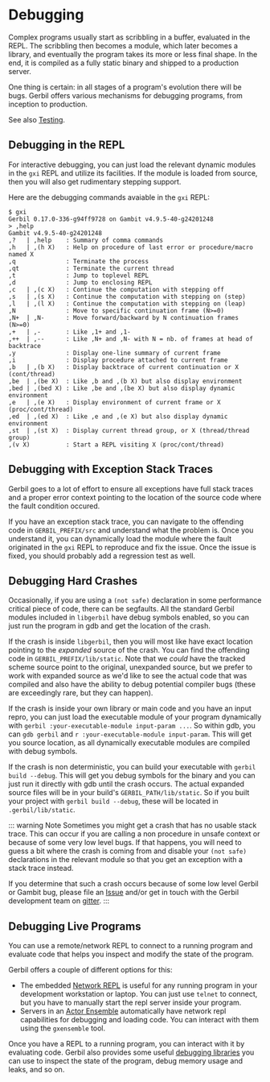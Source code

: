 # Debugging

Complex programs usually start as scribbling in a buffer, evaluated in
the REPL. The scribbling then becomes a module, which later becomes a
library, and eventually the program takes its more or less final
shape. In the end, it is compiled as a fully static binary and shipped
to a production server.

One thing is certain: in all stages of a program's evolution there
will be bugs.  Gerbil offers various mechanisms for debugging
programs, from inception to production.

See also [Testing](test.md).

## Debugging in the REPL

For interactive debugging, you can just load the relevant dynamic
modules in the `gxi` REPL and utilize its facilities. If the module is
loaded from source, then you will also get rudimentary stepping
support.

Here are the debugging commands avaiable in the `gxi` REPL:
```
$ gxi
Gerbil 0.17.0-336-g94ff9728 on Gambit v4.9.5-40-g24201248
> ,help
Gambit v4.9.5-40-g24201248
,?   | ,help    : Summary of comma commands
,h   | ,(h X)   : Help on procedure of last error or procedure/macro named X
,q              : Terminate the process
,qt             : Terminate the current thread
,t              : Jump to toplevel REPL
,d              : Jump to enclosing REPL
,c   | ,(c X)   : Continue the computation with stepping off
,s   | ,(s X)   : Continue the computation with stepping on (step)
,l   | ,(l X)   : Continue the computation with stepping on (leap)
,N              : Move to specific continuation frame (N>=0)
,N+  | ,N-      : Move forward/backward by N continuation frames (N>=0)
,+   | ,-       : Like ,1+ and ,1-
,++  | ,--      : Like ,N+ and ,N- with N = nb. of frames at head of backtrace
,y              : Display one-line summary of current frame
,i              : Display procedure attached to current frame
,b   | ,(b X)   : Display backtrace of current continuation or X (cont/thread)
,be  | ,(be X)  : Like ,b and ,(b X) but also display environment
,bed | ,(bed X) : Like ,be and ,(be X) but also display dynamic environment
,e   | ,(e X)   : Display environment of current frame or X (proc/cont/thread)
,ed  | ,(ed X)  : Like ,e and ,(e X) but also display dynamic environment
,st  | ,(st X)  : Display current thread group, or X (thread/thread group)
,(v X)          : Start a REPL visiting X (proc/cont/thread)
```

## Debugging with Exception Stack Traces

Gerbil goes to a lot of effort to ensure all exceptions have full
stack traces and a proper error context pointing to the location of
the source code where the fault condition occured.

If you have an exception stack trace, you can navigate to the
offending code in `GERBIL_PREFIX/src` and understand what the problem
is. Once you understand it, you can dynamically load the module where
the fault originated in the `gxi` REPL to reproduce and fix the
issue. Once the issue is fixed, you should probably add a regression
test as well.

## Debugging Hard Crashes

Occasionally, if you are using a `(not safe)` declaration in some
performance critical piece of code, there can be segfaults. All the
standard Gerbil modules included in `libgerbil` have debug symbols
enabled, so you can just run the program in gdb and get the location
of the crash.

If the crash is inside `libgerbil`, then you will most like have exact
location pointing to the _expanded_ source of the crash. You can find
the offending code in `GERBIL_PREFIX/lib/static`.  Note that we
_could_ have the tracked scheme source point to the original,
unexpanded source, but we prefer to work with expanded source as we'd
like to see the actual code that was compiled and also have the
ability to debug potential compiler bugs (these are exceedingly rare,
but they can happen).

If the crash is inside your own library or main code and you have an
input repro, you can just load the executable module of your program
dynamically with `gerbil :your-executable-module input-param
...`.
So within gdb, you can `gdb gerbil` and `r :your-executable-module input-param`.
This will get you source location, as all dynamically executable
modules are compiled with debug symbols.

If the crash is non deterministic, you can build your executable with
`gerbil build --debug`. This will get you debug symbols for the binary
and you can just run it directly with gdb until the crash occurs.  The
actual expanded source files will be in your build's
`GERBIL_PATH/lib/static`.  So if you built your project with `gerbil
build --debug`, these will be located in `.gerbil/lib/static`.

::: warning Note
Sometimes you might get a crash that has no usable stack trace.  This
can occur if you are calling a non procedure in unsafe context or
because of some very low level bugs.  If that happens, you will need
to guess a bit where the crash is coming from and disable your `(not
safe)` declarations in the relevant module so that you get an
exception with a stack trace instead.

If you determine that such a crash occurs because of some low level
Gerbil or Gambit bug, please file an [Issue](https://github.com/mighty-gerbils/gerbil/issues)
and/or get in touch with the Gerbil development team on
[gitter](https://gitter.im/gerbil-scheme/community).
:::


## Debugging Live Programs

You can use a remote/network REPL to connect to a running program
and evaluate code that helps you inspect and modify the state of
the program.

Gerbil offers a couple of different options for this:
 - The embedded [Network REPL](/reference/std/net/repl.md) is useful for any
   running program in your development workstation or laptop.
   You can just use `telnet` to connect, but you have to
   manually start the repl server inside your program.
 - Servers in an [Actor Ensemble](/tutorials/ensemble.md) automatically have
   network repl capabilities for debugging and loading code.
   You can interact with them using the `gxensemble` tool.

Once you have a REPL to a running program, you can interact with it by
evaluating code.  Gerbil also provides some useful
[debugging libraries](/reference/std/debug.md) you can use to inspect the
state of the program, debug memory usage and leaks, and so on.
